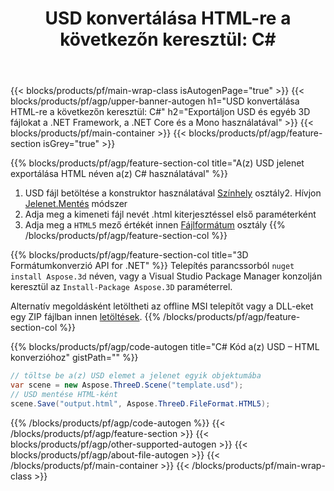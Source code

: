 ﻿---
title: "USD konvertálása HTML-re a következőn keresztül: C# "
description: USD és egyéb 3D fájlok konvertálása a .NET API használatával
url: /hu/net/conversion/usd-to-html/
family: 3d
platformtag: net
feature: conversion
informat: USD
outformat: HTML
otherformats: PLY PDF RVM JT ASE DXF DAE FBX 
---
{{< blocks/products/pf/main-wrap-class isAutogenPage="true" >}}
{{< blocks/products/pf/agp/upper-banner-autogen h1="USD konvertálása HTML-re a következőn keresztül: C#" h2="Exportáljon USD és egyéb 3D fájlokat a .NET Framework, a .NET Core és a Mono használatával" >}}
{{< blocks/products/pf/main-container >}}
{{< blocks/products/pf/agp/feature-section isGrey="true" >}}

{{% blocks/products/pf/agp/feature-section-col title="A(z) USD jelenet exportálása HTML néven a(z) C# használatával" %}}
1. USD fájl betöltése a konstruktor használatával [Színhely](https://apireference.aspose.com/3d/net/aspose.threed/scene) osztály2. Hívjon [Jelenet.Mentés](https://apireference.aspose.com/3d/net/aspose.threed/scene/methods/save/index) módszer
3. Adja meg a kimeneti fájl nevét .html kiterjesztéssel első paraméterként
4. Adja meg a `HTML5` mező értékét innen [Fájlformátum](https://apireference.aspose.com/3d/net/aspose.threed/fileformat/fields/index) osztály
{{% /blocks/products/pf/agp/feature-section-col %}}

{{% blocks/products/pf/agp/feature-section-col title="3D Formátumkonverzió API for .NET" %}}
Telepítés parancssorból ```nuget install Aspose.3d``` néven, vagy a Visual Studio Package Manager konzolján keresztül az ```Install-Package Aspose.3D``` paraméterrel.

Alternatív megoldásként letöltheti az offline MSI telepítőt vagy a DLL-eket egy ZIP fájlban innen [letöltések](https://releases.aspose.com/3d/net).
{{% /blocks/products/pf/agp/feature-section-col %}}

{{% blocks/products/pf/agp/code-autogen title="C# Kód a(z) USD – HTML konverzióhoz" gistPath="" %}}
```cs
// töltse be a(z) USD elemet a jelenet egyik objektumába 
var scene = new Aspose.ThreeD.Scene("template.usd");
// USD mentése HTML-ként 
scene.Save("output.html", Aspose.ThreeD.FileFormat.HTML5);

```
{{% /blocks/products/pf/agp/code-autogen %}}
{{< /blocks/products/pf/agp/feature-section >}}
{{< blocks/products/pf/agp/other-supported-autogen >}}
{{< blocks/products/pf/agp/about-file-autogen >}}
{{< /blocks/products/pf/main-container >}}
{{< /blocks/products/pf/main-wrap-class >}}